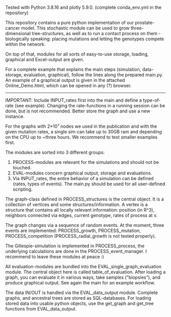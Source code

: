 Tested with Python 3.8.16 and plotly 5.9.0.
(complete conda_env.yml in the repository)

This repository contains a pure python implementation of our prostate-cancer model.
This stochastic module can be used to grow three-dimensional tree-structures, as well as to run a contact process on them - biologically speaking: placing mutations and letting the genotypes compete within the network.

On top of that, modules for all sorts of easy-to-use storage, loading, graphical and Excel-output are given.

For a complete example that explains the main steps (simulation, data-storage, evaluation, graphical), follow the lines along the prepared main.py.
An example of a graphical output is given in the attached Online_Demo.html, which can be opened in any (?) browser.


------------------------------------------------------------------------------------


IMPORTANT: Include INPUT_rates first into the main and define a type-of-rate (see example).
	   Changing the rate-functions in a running session can be done, but is not recommended.
	   Better store the graph and use a new instance.


For the graphs with 2*10⁷ nodes we used in the publication and with the given mutation rates,
a single sim can take up to 30GB ram and depending on the CPU up to ~three hours.
We recommend to test smaller examples first.


The modules are sorted into 3 different groups:

1) PROCESS-modules are relevant for the simulations and should not be touched.
2) EVAL-modules concern graphical output, storage and evaluations.
3) 	Via INPUT_rates, the entire behavior of a simulation can be defined (rates, types of events).
	The main.py should be used for all user-defined scripting.

The graph-class defined in PROCESS_structures is the central object.
It is a collection of vertices and some structures/information.
A vertex is a structure that contains all locally relevant information:
    position (in R^3), neighbors connected via edges, current genotype, rates of process at v.

The graph changes via a sequence of random events. At the moment, three events are implemented:
PROCESS_growth, PROCESS_mutation, PROCESS_competition (PROCESS_radial_growth is not tested properly).

The Gillespie-simulation is implemented in PROCESS_process, the underlying calculations are done in the PROCESS_event_manager.
I recommend to leave these modules at peace :)

All evaluation-modules are bundled into the EVAL_single_graph_evaluation module.
The central object here is called table_of_evaluation. After loading a graph, 
you can evaluate it in various ways, take samples ("biopsies"), and produce graphical output. See again the main for an example workflow.


The data IN/OUT is handled via the EVAL_data_output module. Complete graphs, and ancestral trees are stored as SQL-databases.
For loading stored data into usable python objects, use the get_graph and get_tree functions from EVAL_data_output.


